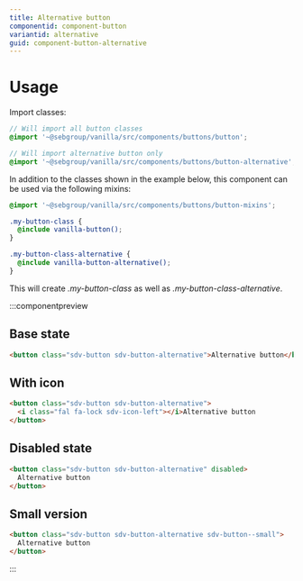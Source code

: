 ```yaml
---
title: Alternative button
componentid: component-button
variantid: alternative
guid: component-button-alternative
---
```


# Usage

Import classes:

```scss
// Will import all button classes
@import '~@sebgroup/vanilla/src/components/buttons/button';

// Will import alternative button only
@import '~@sebgroup/vanilla/src/components/buttons/button-alternative';
```

In addition to the classes shown in the example below, this component can be used via the following mixins:

```scss
@import '~@sebgroup/vanilla/src/components/buttons/button-mixins';

.my-button-class {
  @include vanilla-button();
}

.my-button-class-alternative {
  @include vanilla-button-alternative();
}
```

This will create <i>.my-button-class</i> as well as <i>.my-button-class-alternative</i>.

:::componentpreview

## Base state

```html
<button class="sdv-button sdv-button-alternative">Alternative button</button>
```

## With icon

```html
<button class="sdv-button sdv-button-alternative">
  <i class="fal fa-lock sdv-icon-left"></i>Alternative button
</button>
```

## Disabled state

```html
<button class="sdv-button sdv-button-alternative" disabled>
  Alternative button
</button>
```

## Small version

```html
<button class="sdv-button sdv-button-alternative sdv-button--small">
  Alternative button
</button>
```
:::
